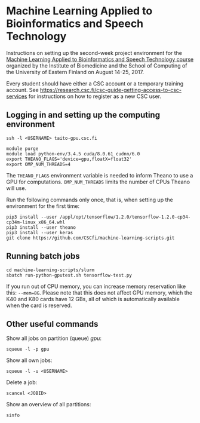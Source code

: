# Machine Learning Applied to Bioinformatics and Speech Technology

Instructions on setting up the second-week project environment for the
[Machine Learning Applied to Bioinformatics and Speech Technology
course](http://www.uef.fi/en/web/summerschool/machine-learning-applied-to-bioinformatics-and-speech-technology)
organized by the Institute of Biomedicine and the School of Computing
of the University of Eastern Finland on August 14-25, 2017.

Every student should have either a CSC account or a temporary training
account.  See
https://research.csc.fi/csc-guide-getting-access-to-csc-services for
instructions on how to register as a new CSC user.

## Logging in and setting up the computing environment

    ssh -l <USERNAME> taito-gpu.csc.fi

    module purge
    module load python-env/3.4.5 cuda/8.0.61 cudnn/6.0
    export THEANO_FLAGS='device=gpu,floatX=float32'
    export OMP_NUM_THREADS=4
    
The `THEANO_FLAGS` environment variable is needed to inform Theano to
use a GPU for computations.  `OMP_NUM_THREADS` limits the number of
CPUs Theano will use.

Run the following commands only once, that is, when setting up the
environment for the first time:

    pip3 install --user /appl/opt/tensorflow/1.2.0/tensorflow-1.2.0-cp34-cp34m-linux_x86_64.whl
    pip3 install --user theano
    pip3 install --user keras
    git clone https://github.com/CSCfi/machine-learning-scripts.git

## Running batch jobs

    cd machine-learning-scripts/slurm
    sbatch run-python-gputest.sh tensorflow-test.py

If you run out of CPU memory, you can increase memory reservation like
this: `--mem=8G`.  Please note that this does not affect GPU memory,
which the K40 and K80 cards have 12 GBs, all of which is automatically
available when the card is reserved.

## Other useful commands

Show all jobs on partition (queue) *gpu*:

    squeue -l -p gpu

Show all own jobs:

    squeue -l -u <USERNAME>

Delete a job:

    scancel <JOBID>

Show an overview of all partitions:

    sinfo
